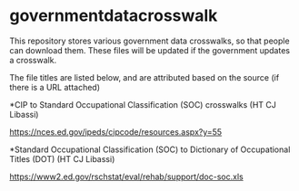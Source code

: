 # governmentdatacrosswalk
This repository stores various government data crosswalks, so that people can download them. These files will be updated if the government updates a crosswalk.


The file titles are listed below, and are attributed based on the source (if there is a URL attached)

*CIP to Standard Occupational Classification (SOC) crosswalks (HT CJ Libassi)

https://nces.ed.gov/ipeds/cipcode/resources.aspx?y=55

*Standard Occupational Classification (SOC) to Dictionary of Occupational Titles (DOT) (HT CJ Libassi)

https://www2.ed.gov/rschstat/eval/rehab/support/doc-soc.xls
